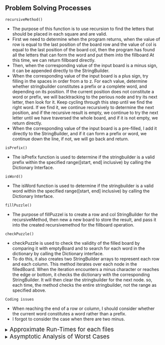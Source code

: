 ## Problem Solving Processes
`recursiveMethod()`<br />
- The purpose of this function is to use recursion to find the letters that should be placed in each square and are valid. 
- First we need to determine when the program returns, when the value of row is equal to the last position of the board row
and the value of col is equal to the last position of the board col, then the program has found all the letters that can form the word and put them into the fillboard At this time, we can return fillboard directly.
- Then, when the corresponding value of the input board is a minus sign, it can be appended directly to the StringBuilder.
- When the corresponding value of the input board is a plus sign, try filling in the spaces in order from a to z. For each value, determine whether stringbuilder constitutes a prefix or a complete word, and depending on its position. If the current position does not constitute a word or prefix, we will backtracking to the perious node and try its next letter, then look for it. Keep cycling through this step until we find the right word. If we find it, we continue recursively to determine the next position, and if the recursive result is empty, we continue to try the next letter until we have traversed the whole board, and if it is not empty, we return directly.
- When the corresponding value of the input board is a pre-filled, I add it directly to the StringBuilder, and if it can form a prefix or word, we continue down the line, if not, we will go back and return.

`isPrefix()`  <br />
- The isPrefix function is used to determine if the stringbuilder is a valid prefix within the specified range([start, end] inclusive) by calling the Dictionary Interface.

`isWord()`  <br />
- The isWord function is used to determine if the stringbuilder is a valid word within the specified range([start, end] inclusive) by calling the Dictionary Interface.

`fillPuzzle()` <br />
- The purpose of fillPuzzel is to create a row and col StringBuilder for the recursiveMethod, then new a new board to store the result, and pass it into the created recursivemethod for the fillboard operation.

`checkPuzzle()`  <br />

- checkPuzzle is used to check the validity of the filled board by comparing it with emptyBoard and to search for each word in the dictionary by calling the Dictionary interface.
- To do this, it also creates two StringBuilder arrays to represent each row and each column. This method iterates over each node in the filledBoard. When the iteration encounters a minus character or reaches the edge or bottom, it checks the dictionary with the corresponding StringBuilder. It will then clear the stringbuilder for the next node. so, each time, the method checks the entire stringbuilder, not the range as specified above.

`Coding issues`  <br />
- When reaching the end of a row or column, I should consider whether the current word constitutes a word rather than a prefix.
- I forgot to consider the case when there are two minus.

<details>
<summary><span style="font-size: 19px">Approximate Run-Times for each files</span></summary>
<p>


| Text Files | Approximent Run-Times                  |
|------------|----------------------------------------|
| `test3a`   | less than 1s                           |
| `test3b`   | less than 1s                           |
| `test4a`   | 9.70s                                  |
| `test4b`   | 8.70s                                  |
| `test4c`   | less than 1s                           |
| `test4d`   | less than 1s                           |
| `test4e`   | greater than 30min                     |
| `test4f`   | 1.86s                                  |
| `test5a`   | 7.24s                                  |
| `test6a`   | greater than 30min                     |
| `test6b`   | about 24min                            |
| `test6c`   | greater than 30min                     |
| `test7a`   | greater than 30min                     |
| `test8a`   | greater than 30min                     | 
| `test8b`   | greater than 30min                     |
| `test8c`   | about 15min                            |

</p>
</details>

<details>
<summary><span style="font-size: 19px">Asymptotic Analysis of Worst Cases</span></summary>
<p>

#### The worse run time should be 26^n, or O(2^n).

```
There are 26 possibilities for each node, 
having n nodes means that there will be n times cycle, 
and combination can be multiplied by each other.
```

</p>
</details>
